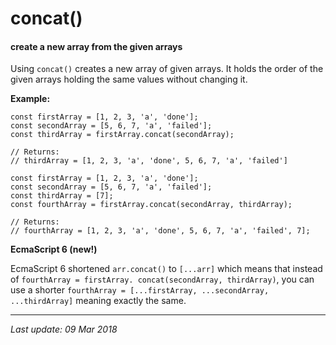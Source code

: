 # concat() 
#### create a new array from the given arrays

Using `concat()` creates a new array of given arrays. It holds the order of the given
arrays holding the same values without changing it. 

__Example:__

```
const firstArray = [1, 2, 3, 'a', 'done'];
const secondArray = [5, 6, 7, 'a', 'failed'];
const thirdArray = firstArray.concat(secondArray);

// Returns:
// thirdArray = [1, 2, 3, 'a', 'done', 5, 6, 7, 'a', 'failed']

const firstArray = [1, 2, 3, 'a', 'done'];
const secondArray = [5, 6, 7, 'a', 'failed'];
const thirdArray = [7];
const fourthArray = firstArray.concat(secondArray, thirdArray);

// Returns:
// fourthArray = [1, 2, 3, 'a', 'done', 5, 6, 7, 'a', 'failed', 7];

```

__EcmaScript 6 (new!)__

EcmaScript 6 shortened `arr.concat()` to `[...arr]` which means that instead of `fourthArray = firstArray.
concat(secondArray, thirdArray)`, you can use a shorter `fourthArray = [...firstArray, ...secondArray, ...thirdArray]`
meaning exactly the same.

---
_Last update: 09 Mar 2018_ 

